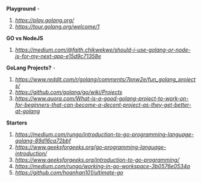 
**Playground** - 
1. *https://play.golang.org/*
2. *https://tour.golang.org/welcome/1*

**GO vs NodeJS**
1. *https://medium.com/@faith.chikwekwe/should-i-use-golang-or-node-js-for-my-next-app-e15d9c71358e*

**GoLang Projects?** - 
1. *https://www.reddit.com/r/golang/comments/7pnw2e/fun_golang_projects/*
2. *https://github.com/golang/go/wiki/Projects*
3. *https://www.quora.com/What-is-a-good-golang-project-to-work-on-for-beginners-that-can-become-a-decent-project-as-they-get-better-at-golang*

**Starters**
1. *https://medium.com/rungo/introduction-to-go-programming-language-golang-89d16ca72bbf*
2. *https://www.geeksforgeeks.org/go-programming-language-introduction/*
3. *https://www.geeksforgeeks.org/introduction-to-go-programming/*
4. *https://medium.com/rungo/working-in-go-workspace-3b0576e0534a*
5. *https://github.com/hoanhan101/ultimate-go*
